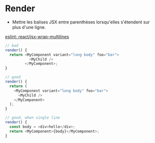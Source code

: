 # Render

- Mettre les balises JSX entre parenthèses lorsqu'elles s'étendent sur plus d'une ligne.

[eslint: react/jsx-wrap-multilines](https://github.com/yannickcr/eslint-plugin-react/blob/master/docs/rules/jsx-wrap-multilines.md)

```Javascript
// bad
render() {
  return <MyComponent variant="long body" foo="bar">
           <MyChild />
         </MyComponent>;
}

// good
render() {
  return (
    <MyComponent variant="long body" foo="bar">
      <MyChild />
    </MyComponent>
  );
}

// good, when single line
render() {
  const body = <div>hello</div>;
  return <MyComponent>{body}</MyComponent>;
}
```